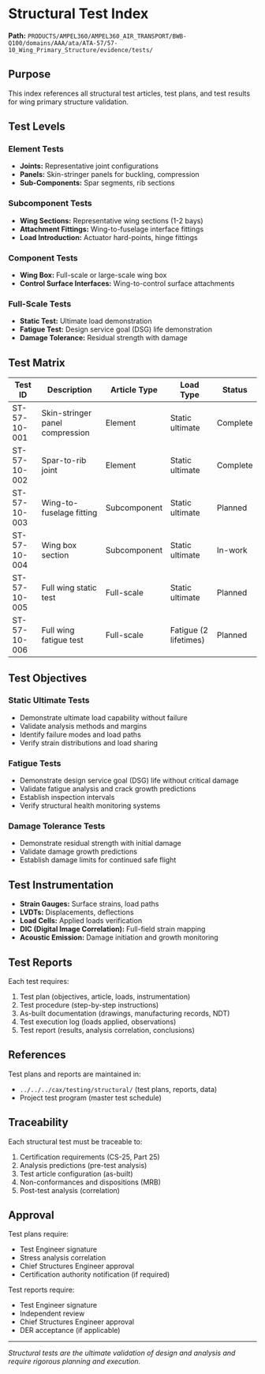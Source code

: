 # Structural Test Index

**Path:** `PRODUCTS/AMPEL360/AMPEL360_AIR_TRANSPORT/BWB-Q100/domains/AAA/ata/ATA-57/57-10_Wing_Primary_Structure/evidence/tests/`

## Purpose

This index references all structural test articles, test plans, and test results for wing primary structure validation.

## Test Levels

### Element Tests
- **Joints:** Representative joint configurations
- **Panels:** Skin-stringer panels for buckling, compression
- **Sub-Components:** Spar segments, rib sections

### Subcomponent Tests
- **Wing Sections:** Representative wing sections (1-2 bays)
- **Attachment Fittings:** Wing-to-fuselage interface fittings
- **Load Introduction:** Actuator hard-points, hinge fittings

### Component Tests
- **Wing Box:** Full-scale or large-scale wing box
- **Control Surface Interfaces:** Wing-to-control surface attachments

### Full-Scale Tests
- **Static Test:** Ultimate load demonstration
- **Fatigue Test:** Design service goal (DSG) life demonstration
- **Damage Tolerance:** Residual strength with damage

## Test Matrix

| Test ID | Description | Article Type | Load Type | Status |
|---------|-------------|--------------|-----------|--------|
| ST-57-10-001 | Skin-stringer panel compression | Element | Static ultimate | Complete |
| ST-57-10-002 | Spar-to-rib joint | Element | Static ultimate | Complete |
| ST-57-10-003 | Wing-to-fuselage fitting | Subcomponent | Static ultimate | Planned |
| ST-57-10-004 | Wing box section | Subcomponent | Static ultimate | In-work |
| ST-57-10-005 | Full wing static test | Full-scale | Static ultimate | Planned |
| ST-57-10-006 | Full wing fatigue test | Full-scale | Fatigue (2 lifetimes) | Planned |

## Test Objectives

### Static Ultimate Tests
- Demonstrate ultimate load capability without failure
- Validate analysis methods and margins
- Identify failure modes and load paths
- Verify strain distributions and load sharing

### Fatigue Tests
- Demonstrate design service goal (DSG) life without critical damage
- Validate fatigue analysis and crack growth predictions
- Establish inspection intervals
- Verify structural health monitoring systems

### Damage Tolerance Tests
- Demonstrate residual strength with initial damage
- Validate damage growth predictions
- Establish damage limits for continued safe flight

## Test Instrumentation

- **Strain Gauges:** Surface strains, load paths
- **LVDTs:** Displacements, deflections
- **Load Cells:** Applied loads verification
- **DIC (Digital Image Correlation):** Full-field strain mapping
- **Acoustic Emission:** Damage initiation and growth monitoring

## Test Reports

Each test requires:
1. Test plan (objectives, article, loads, instrumentation)
2. Test procedure (step-by-step instructions)
3. As-built documentation (drawings, manufacturing records, NDT)
4. Test execution log (loads applied, observations)
5. Test report (results, analysis correlation, conclusions)

## References

Test plans and reports are maintained in:
- `../../../cax/testing/structural/` (test plans, reports, data)
- Project test program (master test schedule)

## Traceability

Each structural test must be traceable to:
1. Certification requirements (CS-25, Part 25)
2. Analysis predictions (pre-test analysis)
3. Test article configuration (as-built)
4. Non-conformances and dispositions (MRB)
5. Post-test analysis (correlation)

## Approval

Test plans require:
- Test Engineer signature
- Stress analysis correlation
- Chief Structures Engineer approval
- Certification authority notification (if required)

Test reports require:
- Test Engineer signature
- Independent review
- Chief Structures Engineer approval
- DER acceptance (if applicable)

---
*Structural tests are the ultimate validation of design and analysis and require rigorous planning and execution.*
